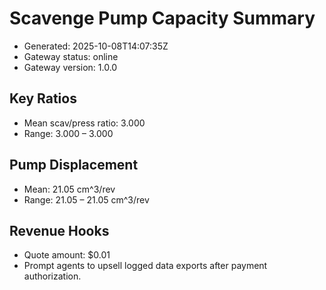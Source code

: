 # Scavenge Pump Capacity Summary

- Generated: 2025-10-08T14:07:35Z
- Gateway status: online
- Gateway version: 1.0.0

## Key Ratios
- Mean scav/press ratio: 3.000
- Range: 3.000 – 3.000

## Pump Displacement
- Mean: 21.05 cm^3/rev
- Range: 21.05 – 21.05 cm^3/rev

## Revenue Hooks
- Quote amount: $0.01
- Prompt agents to upsell logged data exports after payment authorization.

